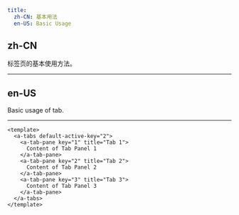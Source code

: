 ```yaml
title:
  zh-CN: 基本用法
  en-US: Basic Usage
```

## zh-CN

标签页的基本使用方法。

---

## en-US

Basic usage of tab.

---

```vue
<template>
  <a-tabs default-active-key="2">
    <a-tab-pane key="1" title="Tab 1">
      Content of Tab Panel 1
    </a-tab-pane>
    <a-tab-pane key="2" title="Tab 2">
      Content of Tab Panel 2
    </a-tab-pane>
    <a-tab-pane key="3" title="Tab 3">
      Content of Tab Panel 3
    </a-tab-pane>
  </a-tabs>
</template>
```
